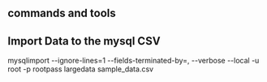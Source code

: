 commands and tools
-------------------

Import Data to the mysql CSV
-----------------------------
mysqlimport  --ignore-lines=1 --fields-terminated-by=, --verbose --local -u root -p rootpass largedata sample_data.csv


